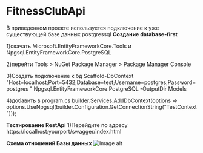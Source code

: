 # FitnessClubApi
В приведенном проекте используется подключение к уже существующей базе данных postgressql
<b>Создание database-first</b>

1)скачать Microsoft.EntityFrameworkCore.Tools и Npgsql.EntityFrameworkCore.PostgreSQL

2)перейти Tools > NuGet Package Manager > Package Manager Console

3)Создать подключение к бд Scaffold-DbContext "Host=localhost;Port=5432;Database=test;Username=postgres;Password=postgres " Npgsql.EntityFrameworkCore.PostgreSQL -OutputDir Models

4)добавить в program.cs 
builder.Services.AddDbContext<TestContext>(options =>
options.UseNpgsql(builder.Configuration.GetConnectionString("TestContext")));
  
<b>Тестирование RestApi</b>
1)Перейдите по адресу https://localhost:yourport/swagger/index.html

<b>Схема отношений Базы данных</b>
![Image alt](https://github.com/{blade1death}/{FitnessClubApi}/raw/{master}/chen.png)

